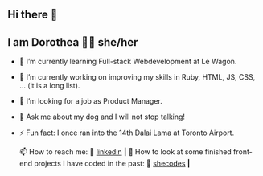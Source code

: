 ## Hi there 👋
## I am Dorothea 👩🏻 she/her

- 🌱 I’m currently learning Full-stack Webdevelopment at Le Wagon.
- 🔭 I’m currently working on improving my skills in Ruby, HTML, JS, CSS, ... (it is a long list).
- 🤔 I’m looking for a job as  Product Manager.
- 💬 Ask me about my dog and I will not stop talking!
- ⚡ Fun fact: I once ran into the 14th Dalai Lama at Toronto Airport.

   📫 How to reach me:
    👔 [linkedin][linkedin] **|**
   🔎 How to look at some finished front-end projects I have coded in the past:
     🎨 [shecodes][shecodes] **|**

  [linkedin]: https://linkedin.com/in/dorothea-toeller/
  [shecodes]: https://www.shecodes.io/graduates/99627-dorothea-toeller
